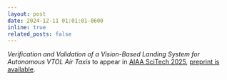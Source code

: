 ```yaml
---
layout: post
date: 2024-12-11 01:01:01-0600
inline: true
related_posts: false
---
```


*Verification and Validation of a Vision-Based Landing System for Autonomous VTOL Air Taxis* to appear in [AIAA SciTech 2025](https://www.aiaa.org/SciTech), [preprint is available](https://arxiv.org/abs/2412.08102).
